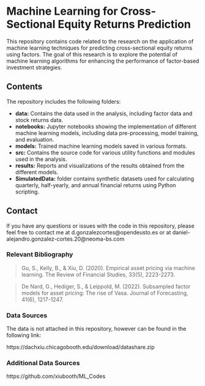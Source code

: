 
<h1>Machine Learning for Cross-Sectional Equity Returns Prediction</h1>
<p>This repository contains code related to the research on the application of machine learning techniques for predicting cross-sectional equity returns using factors. The goal of this research is to explore the potential of machine learning algorithms for enhancing the performance of factor-based investment strategies.</p>
<h2>Contents</h2>
<p>The repository includes the following folders:</p>
<ul>
  <li><strong>data:</strong> Contains the data used in the analysis, including factor data and stock returns data.</li>
  <li><strong>notebooks:</strong> Jupyter notebooks showing the implementation of different machine learning models, including data pre-processing, model training, and evaluation.</li>
  <li><strong>models:</strong> Trained machine learning models saved in various formats.</li>
  <li><strong>src:</strong> Contains the source code for various utility functions and modules used in the analysis.
  <li><strong>results:</strong> Reports and visualizations of the results obtained from the different models.</li>
  <li><strong> SimulatedData:</strong> folder contains synthetic datasets used for calculating quarterly, half-yearly, and annual financial returns using Python scripting.
</ul>

<h2>Contact</h2>
<p>If you have any questions or issues with the code in this repository, please feel free to contact me at d.gonzalezcortes@opendeusto.es or at daniel-alejandro.gonzalez-cortes.20@neoma-bs.com</p>

<h3> Relevant Bibliography </h3>
	<blockquote>
		Gu, S., Kelly, B., & Xiu, D. (2020). Empirical asset pricing via machine learning. The Review of Financial Studies, 33(5), 2223-2273.
	</blockquote>
	<blockquote>
		De Nard, G., Hediger, S., & Leippold, M. (2022). Subsampled factor models for asset pricing: The rise of Vasa. Journal of Forecasting, 41(6), 1217-1247. 
	</blockquote>
<h3> Data Sources </h3>
<p> The data is not attached in this repository, however can be found in the following link:</p>
<p>https://dachxiu.chicagobooth.edu/download/datashare.zip</p>
<h3> Additional Data Sources </h3>
<p>https://github.com/xiubooth/ML_Codes<p>